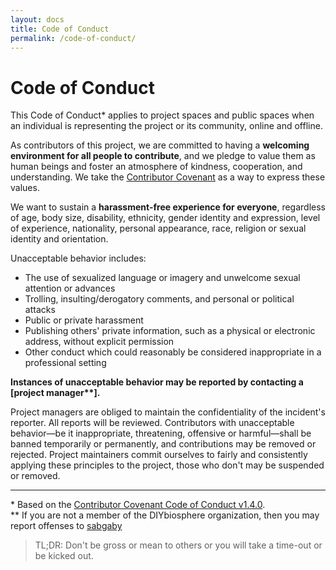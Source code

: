 ```yaml
---
layout: docs
title: Code of Conduct
permalink: /code-of-conduct/
---
```


# Code of Conduct
This Code of Conduct\* applies to project spaces and public spaces when an individual is representing the project or its community, online and offline.

As contributors of this project, we are committed to having a **welcoming environment for all people to contribute**, and we pledge to value them as human beings and foster an atmosphere of kindness, cooperation, and understanding. We take the [Contributor Covenant] as a way to express these values.

We want to sustain a **harassment-free experience for everyone**, regardless of age, body size, disability, ethnicity, gender identity and expression, level of experience, nationality, personal appearance, race, religion or sexual identity and orientation.

Unacceptable behavior includes:
- The use of sexualized language or imagery and unwelcome sexual attention or advances
- Trolling, insulting/derogatory comments, and personal or political attacks
- Public or private harassment
- Publishing others' private information, such as a physical or electronic
  address, without explicit permission
- Other conduct which could reasonably be considered inappropriate in a
  professional setting

**Instances of unacceptable behavior may be reported by contacting a [project manager\*\*].**

Project managers are obliged to maintain the confidentiality of the incident's reporter. All reports will be reviewed. Contributors with unacceptable behavior­­­—be it inappropriate, threatening, offensive or harmful—shall be banned temporarily or permanently, and contributions may be removed or rejected. Project maintainers commit ourselves to fairly and consistently applying these principles to the project, those who don't may be suspended or removed.

- - -
\* Based on the [Contributor Covenant Code of Conduct v1.4.0][1]. <br>
\*\* If you are not a member of the DIYbiosphere organization, then you may report offenses to [sabgaby]
> TL;DR: Don't be gross or mean to others or you will take a time-out or be kicked out.

[Contributor covenant]: http://contributor-covenant.org/
[Project manager]: /docs/about/organization/
[1]: http://contributor-covenant.org/version/1/4/
[project manager]: https://github.com/orgs/DIYbiosphere/teams/managers
[sabgaby]: https://github.com/sabgaby
